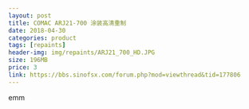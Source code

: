 ```yaml
---
layout: post
title: COMAC ARJ21-700 涂装高清重制
date: 2018-04-30
categories: product
tags: [repaints]
header-img: img/repaints/ARJ21_700_HD.JPG
size: 196MB
price: 3
link: https://bbs.sinofsx.com/forum.php?mod=viewthread&tid=177806
---
```


emm
